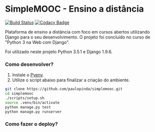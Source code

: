 # SimpleMOOC - Ensino a distância
[![Build Status](https://travis-ci.org/paulopinda/simplemooc.svg?branch=master)](https://travis-ci.org/paulopinda/simplemooc)
[![Codacy Badge](https://api.codacy.com/project/badge/Grade/19176ed01baa477b9221033f85eadfa6)](https://www.codacy.com/app/paulo-pinda/simplemooc?utm_source=github.com&amp;utm_medium=referral&amp;utm_content=paulopinda/simplemooc&amp;utm_campaign=Badge_Grade)

Plataforma de ensino a distância com foco em cursos abertos utilizando Django para o seu 
desenvolvimento. O projeto foi concluído no curso de "Python 3 na Web com Django".

Foi utilizado neste projeto Python 3.5.1 e Django 1.9.6.

### Como desenvolver?

1. Instale o [Pyenv](https://github.com/yyuu/pyenv-installer).
2. Utilize o script abaixo para finalizar a criação do ambiente.

```bash
git clone https://github.com/paulopinda/simplemooc.git
cd simplemooc 
./scripts/setup.sh 
source .venv/bin/activate
python manage.py test 
python manage.py runserver
```

### Como fazer o deploy?
